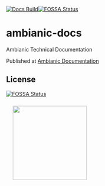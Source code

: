 [![Docs Build](https://github.com/ambianic/ambianic-docs/actions/workflows/build-docs.yml/badge.svg?branch=master)](https://github.com/ambianic/ambianic-docs/actions/workflows/build-docs.yml)[![FOSSA Status](https://app.fossa.io/api/projects/git%2Bgithub.com%2Fambianic%2Fambianic-docs.svg?type=shield)](https://app.fossa.io/projects/git%2Bgithub.com%2Fambianic%2Fambianic-docs?ref=badge_shield)

# ambianic-docs
Ambianic Technical Documentation

Published at [Ambianic Documentation](https://ambianic.github.io/ambianic-docs/)


## License
[![FOSSA Status](https://app.fossa.io/api/projects/git%2Bgithub.com%2Fambianic%2Fambianic-docs.svg?type=large)](https://app.fossa.io/projects/git%2Bgithub.com%2Fambianic%2Fambianic-docs?ref=badge_large)


 &nbsp; 
<a href="https://landscape.lfai.foundation/format=card-mode&selected=ambianic">
  <img src="https://raw.githubusercontent.com/lfai/artwork/master/lfai-membership-badge/associate/lfai-memberlogos_associate-color.png"  width="200" style="display:inline;vertical-align:middle;padding:2%">    
</a>
